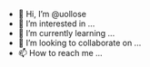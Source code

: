 - 👋 Hi, I’m @uollose
- 👀 I’m interested in ...
- 🌱 I’m currently learning ...
- 💞️ I’m looking to collaborate on ...
- 📫 How to reach me ...

<!---
uollose/uollose is a ✨ special ✨ repository because its `README.md` (this file) appears on your GitHub profile.
You can click the Preview link to take a look at your changes.
--->

